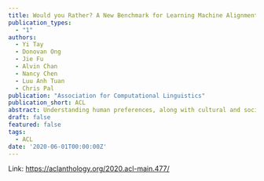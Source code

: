 ```yaml
---
title: Would you Rather? A New Benchmark for Learning Machine Alignment with Cultural Values and Social Preferences
publication_types:
  - "1"
authors:
  - Yi Tay
  - Donovan Ong
  - Jie Fu
  - Alvin Chan
  - Nancy Chen
  - Luu Anh Tuan
  - Chris Pal
publication: "Association for Computational Linguistics"
publication_short: ACL
abstract: Understanding human preferences, along with cultural and social nuances, lives at the heart of natural language understanding. Concretely, we present a new task and corpus for learning alignments between machine and human preferences. Our newly introduced problem is concerned with predicting the preferable options from two sentences describing scenarios that may involve social and cultural situations. Our problem is framed as a natural language inference task with crowd-sourced preference votes by human players, obtained from a gamified voting platform. We benchmark several state-of-the-art neural models, along with BERT and friends on this task. Our experimental results show that current state-of-the-art NLP models still leave much room for improvement.
draft: false
featured: false
tags:
  - ACL
date: '2020-06-01T00:00:00Z'
---
```

Link: https://aclanthology.org/2020.acl-main.477/